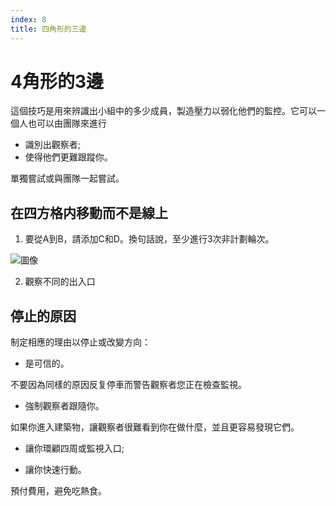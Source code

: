 ```yaml
---
index: 8
title: 四角形的三邊
---
```

# 4角形的3邊

這個技巧是用來辨識出小組中的多少成員，製造壓力以弱化他們的監控。它可以一個人也可以由團隊來進行

*   識別出觀察者;
*   使得他們更難跟蹤你。

單獨嘗試或與團隊一起嘗試。

## 在四方格内移動而不是線上

1. 要從A到B，請添加C和D。換句話說，至少進行3次非計劃輪次。

![圖像](countersurveillance.png)

2. 觀察不同的出入口

## 停止的原因

制定相應的理由以停止或改變方向：

*   是可信的。

不要因為同樣的原因反复停車而警告觀察者您正在檢查監視。

*   強制觀察者跟隨你。

如果你進入建築物，讓觀察者很難看到你在做什麼，並且更容易發現它們。

*   讓你環顧四周或監視入口;

*   讓你快速行動。

預付費用，避免吃熱食。